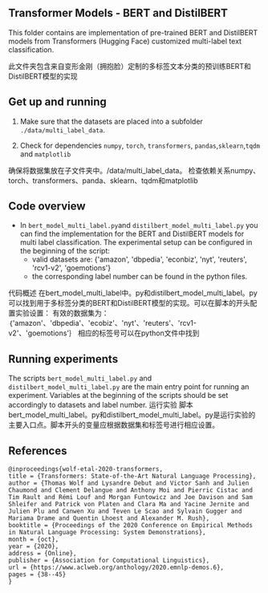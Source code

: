 ## Transformer Models - BERT and DistilBERT 

This folder contains are implementation of pre-trained BERT and DistilBERT models from Transformers (Hugging Face) customized multi-label text classification.

此文件夹包含来自变形金刚（拥抱脸）定制的多标签文本分类的预训练BERT和DistilBERT模型的实现

## Get up and running

1. Make sure that the datasets are placed into a subfolder `./data/multi_label_data`.

2. Check for dependencies `numpy`, `torch`, `transformers`, `pandas`,`sklearn`,`tqdm` and `matplotlib`

确保将数据集放在子文件夹中。/data/multi_label_data。
检查依赖关系numpy、torch、transformers、panda、sklearn、tqdm和matplotlib
## Code overview

- In `bert_model_multi_label.py`and `distilbert_model_multi_label.py` you can find the implementation for the BERT and DistilBERT models for multi label classification.
  The experimental setup can be configured in the beginning of the script:
    - valid datasets are: {'amazon', 'dbpedia', 'econbiz', 'nyt', 'reuters', 'rcv1-v2', 'goemotions'}
    - the corresponding label number can be found in the python files.

代码概述
在bert_model_multi_label中。py和distilbert_model_multi_label。py可以找到用于多标签分类的BERT和DistilBERT模型的实现。可以在脚本的开头配置实验设置：
有效的数据集为：｛'amazon'、'dbpedia'、'ecobiz'、'nyt'、'reuters'、'rcv1-v2'、'goemotions'｝
相应的标签号可以在python文件中找到

## Running experiments

The scripts `bert_model_multi_label.py` and `distilbert_model_multi_label.py` are the main entry point for running an experiment. Variables at the beginning of the scripts should be set accordingly to datasets and label number.
运行实验
脚本bert_model_multi_label。py和distilbert_model_multi_label。py是运行实验的主要入口点。脚本开头的变量应根据数据集和标签号进行相应设置。
## References

    @inproceedings{wolf-etal-2020-transformers,
    title = {Transformers: State-of-the-Art Natural Language Processing},
    author = {Thomas Wolf and Lysandre Debut and Victor Sanh and Julien Chaumond and Clement Delangue and Anthony Moi and Pierric Cistac and Tim Rault and Rémi Louf and Morgan Funtowicz and Joe Davison and Sam Shleifer and Patrick von Platen and Clara Ma and Yacine Jernite and Julien Plu and Canwen Xu and Teven Le Scao and Sylvain Gugger and Mariama Drame and Quentin Lhoest and Alexander M. Rush},
    booktitle = {Proceedings of the 2020 Conference on Empirical Methods in Natural Language Processing: System Demonstrations},
    month = {oct},
    year = {2020},
    address = {Online},
    publisher = {Association for Computational Linguistics},
    url = {https://www.aclweb.org/anthology/2020.emnlp-demos.6},
    pages = {38--45}
    }

